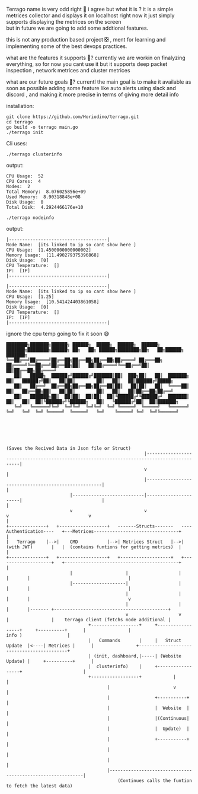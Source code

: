 Terrago 
name is very odd right 🥸 i agree but what it is ?
it is a simple metrices collector and displays it on localhost
right now it just simply supports displaying the metrices on the screen  
but in future we are going to add some addtional features.

this is not any production based project ❎ , ment for learning and
implementing  some of the best devops practices.

what are the features it supports 🌃? 
currently we are workin on finalyzing everything, so for now you cant use it but
it supports deep packet inspection , network metrices and cluster metrices 

what are our future goals 🗻?
currentl the main goal is to make it available as soon as possible 
adding some feature like auto alerts using slack and discord ,
and making it more precise in terms of giving more detail info


installation:

```
git clone https://github.com/Horiodino/terrago.git
cd terrago 
go build -o terrago main.go
./terrago init
```


Cli uses:



```./terrago clusterinfo```

output:
```
CPU Usage:  52
CPU Cores:  4
Nodes:  2
Total Memory:  8.076025856e+09
Used Memory:  8.90318848e+08
Disk Usage:  0
Total Disk:  4.2924466176e+10
```



```./terrago nodeinfo```

output:
```
|-------------------------------------|
Node Name:  [its linked to ip so cant show here ]
CPU Usage:  [1.4500000000000002]
Memory Usage:  [11.490279375396868]
Disk Usage:  [0]
CPU Temperature:  []
IP:  [IP]
|-------------------------------------|

|-------------------------------------|
Node Name:  [its linked to ip so cant show here ]
CPU Usage:  [1.25]
Memory Usage:  [10.541424403861058]
Disk Usage:  [0]
CPU Temperature:  []
IP:  [IP]
|-------------------------------------|
```
ignore the cpu temp going to fix it soon 😅


```
████████╗███████╗██████╗ ██████╗  █████╗  ██████╗  ██████╗   ███████╗████████╗██████╗ ██╗   ██╗ ██████╗████████╗██╗   ██╗██████╗ ███████╗
╚══██╔══╝██╔════╝██╔══██╗██╔══██╗██╔══██╗██╔════╝ ██╔═══██╗  ██╔════╝╚══██╔══╝██╔══██╗██║   ██║██╔════╝╚══██╔══╝██║   ██║██╔══██╗██╔════╝
   ██║   █████╗  ██████╔╝██████╔╝███████║██║  ███╗██║   ██║  ███████╗   ██║   ██████╔╝██║   ██║██║        ██║   ██║   ██║██████╔╝█████╗  
   ██║   ██╔══╝  ██╔══██╗██╔══██╗██╔══██║██║   ██║██║   ██║  ╚════██║   ██║   ██╔══██╗██║   ██║██║        ██║   ██║   ██║██╔══██╗██╔══╝  
   ██║   ███████╗██║  ██║██║  ██║██║  ██║╚██████╔╝╚██████╔╝  ███████║   ██║   ██║  ██║╚██████╔╝╚██████╗   ██║   ╚██████╔╝██║  ██║███████╗
   ╚═╝   ╚══════╝╚═╝  ╚═╝╚═╝  ╚═╝╚═╝  ╚═╝ ╚═════╝  ╚═════╝   ╚══════╝   ╚═╝   ╚═╝  ╚═╝ ╚═════╝  ╚═════╝   ╚═╝    ╚═════╝ ╚═╝  ╚═╝╚══════╝





                                                                        (Saves the Recived Data in Json file or Struct)
                                                    |--------------------------------------------------------------------------------------------|
                                                    v                                                                                            |
                                                    |-----------------------------------------------------|                                      |
                        |---------------------------|----------------------|                              |                                      |
                        v                           v                      v                              v                                      |
+--------------+   +------------------+   -------Structs-------   ----Authentication----   +---Metrices--------------------------------+         |
|   Terrago    |-->|    CMD           |-->| Metrices Struct   |-->|   (with JWT)       |   |  (contains funtions for getting metrics)  |         |
+--------------+   +------------------+   +-------------------+   +--------------------+   +-------------------------------------------+         |
                        |                    |                   |                                 |       |                                     |
                        |--------------------|                   |                                 |       |                                     |
                                             |                   |                                 |       |                                     v
                                             |                   |                                 |       |------- +-------------------------------------------+
                                             v                   v                                 |                |    terrago client (fetchs node additional |
                               +------------------+     +------------------+     +----------+      |                |                    info )                 |
                               |   Commands       |     |   Struct Update  |<----| Metrices |      |                +-------------------------------------------+
                               | (init, dashboard,|-----| (Website Update) |     +----------+      |                
                               |  clusterinfo)    |     +------------------+                       |
                               +------------------+            |                                   |
                                      |                        v                                   |
                                      |                 +-----------+                              |
                                      |                 |  Website  |                              |
                                      |                 |(Continuous|                              |
                                      |                 |  Update)  |                              |
                                      |                 +-----------+                              |
                                      |                                                            |
                                      |                                                            |
                                      |------------------------------------------------------------|
                                          (Continues calls the funtion to fetch the latest data)

```
